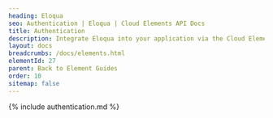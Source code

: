 ```yaml
---
heading: Eloqua
seo: Authentication | Eloqua | Cloud Elements API Docs
title: Authentication
description: Integrate Eloqua into your application via the Cloud Elements APIs.
layout: docs
breadcrumbs: /docs/elements.html
elementId: 27
parent: Back to Element Guides
order: 10
sitemap: false
---
```


{% include authentication.md %}
